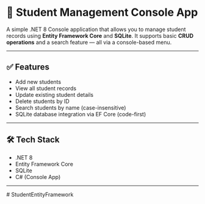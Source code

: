 # 📘 Student Management Console App

A simple .NET 8 Console application that allows you to manage student records using **Entity Framework Core** and **SQLite**. It supports basic **CRUD operations** and a search feature — all via a console-based menu.

---

## ✅ Features

- Add new students  
- View all student records  
- Update existing student details  
- Delete students by ID  
- Search students by name (case-insensitive)  
- SQLite database integration via EF Core (code-first)

---

## 🛠️ Tech Stack

- .NET 8  
- Entity Framework Core  
- SQLite  
- C# (Console App)

---

#   S t u d e n t E n t i t y F r a m e w o r k  
 